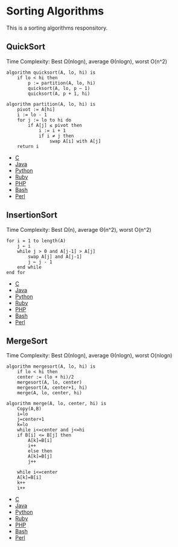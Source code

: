 Sorting Algorithms
==================

This is a sorting algorithms responsitory.

QuickSort
---------

Time Complexity: Best Ω(nlogn), average Θ(nlogn), worst O(n^2)

```
algorithm quicksort(A, lo, hi) is
    if lo < hi then
        p := partition(A, lo, hi)
        quicksort(A, lo, p – 1)
        quicksort(A, p + 1, hi)

algorithm partition(A, lo, hi) is
    pivot := A[hi]
    i := lo - 1    
    for j := lo to hi do
        if A[j] ≤ pivot then
            i := i + 1
            if i ≠ j then
                swap A[i] with A[j]
    return i
```

* [C](https://github.com/HurinHall/Sort-Algorithm/blob/master/QuickSort/QuickSort.c)
* [Java](https://github.com/HurinHall/Sort-Algorithm/blob/master/QuickSort/QuickSort.java)
* [Python](https://github.com/HurinHall/Sort-Algorithm/blob/master/QuickSort/QuickSort.py)
* [Ruby](https://github.com/HurinHall/Sort-Algorithm/blob/master/QuickSort/QuickSort.rb)
* [PHP](https://github.com/HurinHall/Sort-Algorithm/blob/master/QuickSort/QuickSort.php)
* [Bash](https://github.com/HurinHall/Sort-Algorithm/blob/master/QuickSort/QuickSort.sh)
* [Perl](https://github.com/HurinHall/Sort-Algorithm/blob/master/QuickSort/QuickSort.pl)

InsertionSort
-------------

Time Complexity: Best Ω(n), average Θ(n^2), worst O(n^2)

```
for i = 1 to length(A)
    j ← i
    while j > 0 and A[j-1] > A[j]
        swap A[j] and A[j-1]
        j ← j - 1
    end while
end for
```
* [C](https://github.com/HurinHall/Sort-Algorithm/blob/master/InsertionSort/InsertionSort.c)
* [Java](https://github.com/HurinHall/Sort-Algorithm/blob/master/InsertionSort/InsertionSort.java)
* [Python](https://github.com/HurinHall/Sort-Algorithm/blob/master/InsertionSort/InsertionSort.py)
* [Ruby](https://github.com/HurinHall/Sort-Algorithm/blob/master/InsertionSort/InsertionSort.rb)
* [PHP](https://github.com/HurinHall/Sort-Algorithm/blob/master/InsertionSort/InsertionSort.php)
* [Bash](https://github.com/HurinHall/Sort-Algorithm/blob/master/InsertionSort/InsertionSort.sh)
* [Perl](https://github.com/HurinHall/Sort-Algorithm/blob/master/InsertionSort/InsertionSort.pl)

MergeSort
---------

Time Complexity: Best Ω(nlogn), average Θ(nlogn), worst O(nlogn)
```
algorithm mergesort(A, lo, hi) is
    if lo < hi then
	center := (lo + hi)/2
	mergesort(A, lo, center)
	mergesort(A, center+1, hi)
	merge(A, lo, center, hi)

algorithm merge(A, lo, center, hi) is
    Copy(A,B)
    i=lo
    j=center+1
    k=lo
    while i<=center and j<=hi
	if B[i] <= B[j] then
	    A[k]=B[i]
	    i++
        else then
	    A[k]=B[j]
	    j++
    
    while i<=center 
	A[k]=B[i]
	k++
	i++

```
* [C](https://github.com/HurinHall/Sort-Algorithm/blob/master/MergeSort/MergeSort.c)
* [Java](https://github.com/HurinHall/Sort-Algorithm/blob/master/MergeSort/MergeSort.java)
* [Python](https://github.com/HurinHall/Sort-Algorithm/blob/master/MergeSort/MergeSort.py)
* [Ruby](https://github.com/HurinHall/Sort-Algorithm/blob/master/MergeSort/MergeSort.rb)
* [PHP](https://github.com/HurinHall/Sort-Algorithm/blob/master/MergeSort/MergeSort.php)
* [Bash](https://github.com/HurinHall/Sort-Algorithm/blob/master/MergeSort/MergeSort.sh)
* [Perl](https://github.com/HurinHall/Sort-Algorithm/blob/master/MergeSort/MergeSort.pl)
